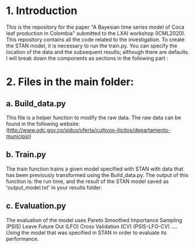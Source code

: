 # 1.  Introduction
This is the repository for the paper "A Bayesian time series model of Coca leaf production in Colombia" submitted to the LXAI workshop (ICML2020). This repository contains all the code related to the investigation. To create the STAN model, it is necessary to run the train.py.  You can specify the location of the data and the subsequent results; although there are defaults. I will break down the components as sections in the following part :


# 2. Files in the main folder:

## a. Build_data.py
This file is a helper function to modify the raw data. The raw data can be found in the following website: (http://www.odc.gov.co/sidco/oferta/cultivos-ilicitos/departamento-municipio)
		
## b. Train.py

The train function trains a given model specified with STAN with data that has been previously transformed using the Build_data.py. The output of this function is: the run time, and the result of the STAN model saved as 'output_model.txt' in your results folder.

## c. Evaluation.py

The evaluation of the model uses Pareto Smoothed Importance Sampling (PSIS) Leave Future Out (LFO) Cross Validation (CV) (PSIS-LFO-CV) …. Using the model that was specified in STAN in order to evaluate its performance. 


